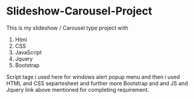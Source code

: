 # Slideshow-Carousel-Project
This is my slideshow / Carousel type project with

1) Html
2) CSS
3) JavaScript
4) Jquery
5) Bootstrap

Script tage i used here for windows alert popup menu
and then i used HTML and CSS separtesheet
and further more Bootstrap and and JS and Jquery link above mentioned
for completing requirement.
